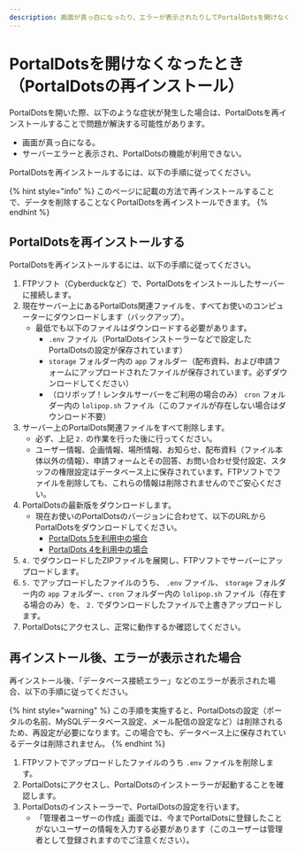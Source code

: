 ```yaml
---
description: 画面が真っ白になったり、エラーが表示されたりしてPortalDotsを開けなくなった場合の対処法をご説明します。
---
```


# PortalDotsを開けなくなったとき（PortalDotsの再インストール）

PortalDotsを開いた際、以下のような症状が発生した場合は、PortalDotsを再インストールすることで問題が解決する可能性があります。

* 画面が真っ白になる。
* サーバーエラーと表示され、PortalDotsの機能が利用できない。

PortalDotsを再インストールするには、以下の手順に従ってください。

{% hint style="info" %}
このページに記載の方法で再インストールすることで、データを削除することなくPortalDotsを再インストールできます。
{% endhint %}

## PortalDotsを再インストールする <a href="#reinstall" id="reinstall"></a>

PortalDotsを再インストールするには、以下の手順に従ってください。

1. FTPソフト（Cyberduckなど）で、PortalDotsをインストールしたサーバーに接続します。
2. 現在サーバー上にあるPortalDots関連ファイルを、すべてお使いのコンピューターにダウンロードします（バックアップ）。
    * 最低でも以下のファイルはダウンロードする必要があります。
        * `.env` ファイル（PortalDotsインストーラーなどで設定したPortalDotsの設定が保存されています）
        * `storage` フォルダー内の `app` フォルダー（配布資料、および申請フォームにアップロードされたファイルが保存されています。必ずダウンロードしてください）
        * （ロリポップ！レンタルサーバーをご利用の場合のみ） `cron` フォルダー内の `lolipop.sh` ファイル（このファイルが存在しない場合はダウンロード不要）
3. サーバー上のPortalDots関連ファイルをすべて削除します。
    * 必ず、上記 `2.` の作業を行った後に行ってください。
    * ユーザー情報、企画情報、場所情報、お知らせ、配布資料（ファイル本体以外の情報）、申請フォームとその回答、お問い合わせ受付設定、スタッフの権限設定はデータベース上に保存されています。FTPソフトでファイルを削除しても、これらの情報は削除されませんのでご安心ください。
4. PortalDotsの最新版をダウンロードします。
    * 現在お使いのPortalDotsのバージョンに合わせて、以下のURLからPortalDotsをダウンロードしてください。
        * [PortalDots 5を利用中の場合](https://releases.portaldots.com/downloads/latest.zip?major_version=5)
        * [PortalDots 4を利用中の場合](https://releases.portaldots.com/downloads/latest.zip?major_version=4)
5. `4.` でダウンロードしたZIPファイルを展開し、FTPソフトでサーバーにアップロードします。
6. `5.` でアップロードしたファイルのうち、 `.env` ファイル、 `storage` フォルダー内の `app` フォルダー、`cron` フォルダー内の `lolipop.sh` ファイル（存在する場合のみ）を、 `2.` でダウンロードしたファイルで上書きアップロードします。
7. PortalDotsにアクセスし、正常に動作するか確認してください。

## 再インストール後、エラーが表示された場合 <a href="#error" id="error"></a>

再インストール後、「データベース接続エラー」などのエラーが表示された場合、以下の手順に従ってください。

{% hint style="warning" %}
この手順を実施すると、PortalDotsの設定（ポータルの名前、MySQLデータベース設定、メール配信の設定など）は削除されるため、再設定が必要になります。この場合でも、データベース上に保存されているデータは削除されません。
{% endhint %}

1. FTPソフトでアップロードしたファイルのうち `.env` ファイルを削除します。
2. PortalDotsにアクセスし、PortalDotsのインストーラーが起動することを確認します。
3. PortalDotsのインストーラーで、PortalDotsの設定を行います。
    * 「管理者ユーザーの作成」画面では、今までPortalDotsに登録したことがないユーザーの情報を入力する必要があります（このユーザーは管理者として登録されますのでご注意ください）。

